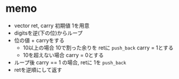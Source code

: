 # memo

- vector ret, carry 初期値 1を用意
- digitsを逆(下の位)からループ
- 位の値 + carryをする
  - 10以上の場合 10で割った余りを retに `push_back` carry = 1とする
  - 10を超えない場合 carry = 0とする
- ループ後 carry == 1 の場合, retに 1を `push_back`
- retを逆順にして返す